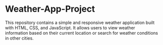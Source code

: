 # Weather-App-Project
This repository contains a simple and responsive weather application built with HTML, CSS, and JavaScript. It allows users to view weather information based on their current location or search for weather conditions in other cities.
